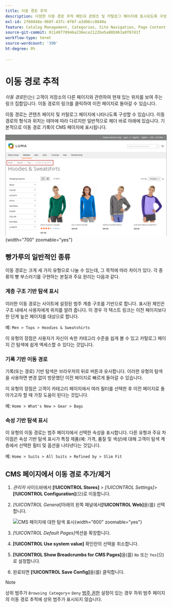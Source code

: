 ```yaml
---
title: 이동 경로 추적
description: 다양한 이동 경로 추적 패턴과 콘텐츠 및 카탈로그 페이지에 표시되도록 구성하는 방법에 대해 알아봅니다.
exl-id: 2f60d48e-960f-437c-8f8f-a3d06cc0840a
feature: Catalog Management, Categories, Site Navigation, Page Content
source-git-commit: 01148770946a236ece2122be5a88b963a0f07d1f
workflow-type: tm+mt
source-wordcount: '390'
ht-degree: 0%

---
```


# 이동 경로 추적

_이동 경로_&#x200B;은(는) 고객이 저장소의 다른 페이지와 관련하여 현재 있는 위치를 보여 주는 링크 집합입니다. 이동 경로의 링크를 클릭하여 이전 페이지로 돌아갈 수 있습니다.

이동 경로는 콘텐츠 페이지 및 카탈로그 페이지에 나타나도록 구성할 수 있습니다. 이동 경로의 형식과 위치는 테마에 따라 다르지만 일반적으로 헤더 바로 아래에 있습니다. 기본적으로 이동 경로 기록이 CMS 페이지에 표시됩니다.

![상점 앞에 표시되는 이동 경로](./assets/storefront-breadcrumb-trail.png){width="700" zoomable="yes"}

## 빵가루의 일반적인 종류

이동 경로는 크게 세 가지 유형으로 나눌 수 있는데, 그 목적에 따라 차이가 있다. 각 종류의 빵 부스러기를 구현하는 본질과 주요 원리는 다음과 같다.

### 계층 구조 기반 탐색 표시

이러한 이동 경로는 사이트에 설정된 범주 계층 구조를 기반으로 합니다. 표시된 체인은 구조 내에서 사용자에게 위치를 알려 줍니다. 이 경우 각 텍스트 링크는 이전 페이지보다 한 단계 높은 페이지를 대상으로 합니다.

예: `Men > Tops > Hoodies & Sweatshirts`

이 유형의 장점은 사용자가 자신이 속한 카테고리 수준을 쉽게 볼 수 있고 카탈로그 페이지 간 탐색에 쉽게 액세스할 수 있다는 것입니다.

### 기록 기반 이동 경로

기록(또는 경로) 기반 탐색은 브라우저의 뒤로 버튼과 유사합니다. 이러한 유형의 탐색을 사용하면 변경 없이 방문했던 이전 페이지로 빠르게 돌아갈 수 있습니다.

이 유형의 장점은 고객이 카테고리 페이지에서 여러 필터를 선택한 후 이전 페이지로 돌아가고자 할 때 가장 도움이 된다는 것입니다.

예: `Home > What's New > Gear > Bags`

### 속성 기반 탐색 표시

이 유형의 이동 경로는 범주 페이지에서 선택한 속성을 표시합니다. 다른 유형과 주요 차이점은 속성 기반 탐색 표시가 특정 제품(예: 가격, 품질 및 색상)에 대해 고객이 탐색 계층에서 선택한 필터 및 옵션을 나타낸다는 것입니다.

예: `Home > Suits > All Suits > Refined by > Slim Fit`

## CMS 페이지에서 이동 경로 추가/제거

1. _관리자_ 사이드바에서 **[!UICONTROL Stores]** > _[!UICONTROL Settings]_>**[!UICONTROL Configuration]**(으)로 이동합니다.

1. _[!UICONTROL General]_&#x200B;아래의 왼쪽 패널에서&#x200B;**[!UICONTROL Web]**&#x200B;을(를) 선택합니다.

   ![CMS 페이지에 대한 탐색 표시](../configuration-reference/general/assets/web-default-pages.png){width="600" zoomable="yes"}

1. _[!UICONTROL Default Pages]_&#x200B;섹션을 확장합니다.

1. **[!UICONTROL Use system value]** 확인란의 선택을 취소합니다.

1. **[!UICONTROL Show Breadcrumbs for CMS Pages]**&#x200B;을(를) `No` 또는 `Yes`(으)로 설정합니다.

1. 완료되면 **[!UICONTROL Save Config]**&#x200B;을(를) 클릭합니다.

>[!NOTE]
>
>상위 범주가 `Browsing Category`= `Deny` [범주 권한](category-permissions.md) 설정이 있는 경우 하위 범주 페이지의 이동 경로 추적에 상위 범주가 표시되지 않습니다.
